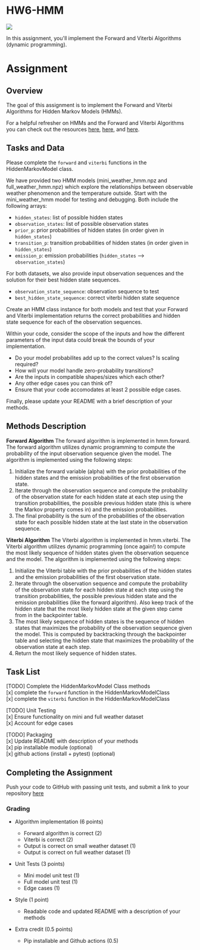

# HW6-HMM

![](https://github.com/k-chrispens/HW6-HMM/workflows/Project%20Tests/badge.svg)

In this assignment, you'll implement the Forward and Viterbi Algorithms (dynamic programming). 


# Assignment

## Overview 

The goal of this assignment is to implement the Forward and Viterbi Algorithms for Hidden Markov Models (HMMs).

For a helpful refresher on HMMs and the Forward and Viterbi Algorithms you can check out the resources [here](https://web.stanford.edu/~jurafsky/slp3/A.pdf), 
[here](https://towardsdatascience.com/markov-and-hidden-markov-model-3eec42298d75), and [here](https://pieriantraining.com/viterbi-algorithm-implementation-in-python-a-practical-guide/). 





## Tasks and Data 
Please complete the `forward` and `viterbi` functions in the HiddenMarkovModel class. 

We have provided two HMM models (mini_weather_hmm.npz and full_weather_hmm.npz) which explore the relationships between observable weather phenomenon and the temperature outside. Start with the mini_weather_hmm model for testing and debugging. Both include the following arrays:
* `hidden_states`: list of possible hidden states 
* `observation_states`: list of possible observation states 
* `prior_p`: prior probabilities of hidden states (in order given in `hidden_states`) 
* `transition_p`: transition probabilities of hidden states (in order given in `hidden_states`)
* `emission_p`: emission probabilities (`hidden_states` --> `observation_states`)



For both datasets, we also provide input observation sequences and the solution for their best hidden state sequences. 
 * `observation_state_sequence`: observation sequence to test 
* `best_hidden_state_sequence`: correct viterbi hidden state sequence 


Create an HMM class instance for both models and test that your Forward and Viterbi implementation returns the correct probabilities and hidden state sequence for each of the observation sequences.

Within your code, consider the scope of the inputs and how the different parameters of the input data could break the bounds of your implementation.
  * Do your model probabilites add up to the correct values? Is scaling required?
  * How will your model handle zero-probability transitions? 
  * Are the inputs in compatible shapes/sizes which each other? 
  * Any other edge cases you can think of?
  * Ensure that your code accomodates at least 2 possible edge cases. 

Finally, please update your README with a brief description of your methods. 

## Methods Description
**Forward Algorithm**
The forward algorithm is implemented in hmm.forward. The forward algorithm utilizes dynamic programming to compute the probability of the input observation sequence given the model. The algorithm is implemented using the following steps:
1. Initialize the forward variable (alpha) with the prior probabilities of the hidden states and the emission probabilities of the first observation state.
2. Iterate through the observation sequence and compute the probability of the observation state for each hidden state at each step using the transition probabilities, the possible previous hidden state (this is where the Markov property comes in) and the emission probabilities.
3. The final probability is the sum of the probabilities of the observation state for each possible hidden state at the last state in the observation sequence.

**Viterbi Algorithm**
The Viterbi algorithm is implemented in hmm.viterbi. The Viterbi algorithm utilizes dynamic programming (once again!) to compute the most likely sequence of hidden states given the observation sequence and the model. The algorithm is implemented using the following steps:
1. Initialize the Viterbi table with the prior probabilities of the hidden states and the emission probabilities of the first observation state.
2. Iterate through the observation sequence and compute the probability of the observation state for each hidden state at each step using the transition probabilities, the possible previous hidden state and the emission probabilities (like the forward algorithm). Also keep track of the hidden state that the most likely hidden state at the given step came from in the backpointer table.
3. The most likely sequence of hidden states is the sequence of hidden states that maximizes the probability of the observation sequence given the model. This is computed by backtracking through the backpointer table and selecting the hidden state that maximizes the probability of the observation state at each step.
4. Return the most likely sequence of hidden states.


## Task List

[TODO] Complete the HiddenMarkovModel Class methods  <br>
  [x] complete the `forward` function in the HiddenMarkovModelClass <br>
  [x] complete the `viterbi` function in the HiddenMarkovModelClass <br>

[TODO] Unit Testing  <br>
  [x] Ensure functionality on mini and full weather dataset <br>
  [x] Account for edge cases 

[TODO] Packaging <br>
  [x] Update README with description of your methods <br>
  [x] pip installable module (optional)<br>
  [x] github actions (install + pytest) (optional)


## Completing the Assignment 
Push your code to GitHub with passing unit tests, and submit a link to your repository [here](https://forms.gle/xw98ZVQjaJvZaAzSA)

### Grading 

* Algorithm implementation (6 points)
    * Forward algorithm is correct (2)
    * Viterbi is correct (2)
    * Output is correct on small weather dataset (1)
    * Output is correct on full weather dataset (1)

* Unit Tests (3 points)
    * Mini model unit test (1)
    * Full model unit test (1)
    * Edge cases (1)

* Style (1 point)
    * Readable code and updated README with a description of your methods 

* Extra credit (0.5 points)
    * Pip installable and Github actions (0.5)
